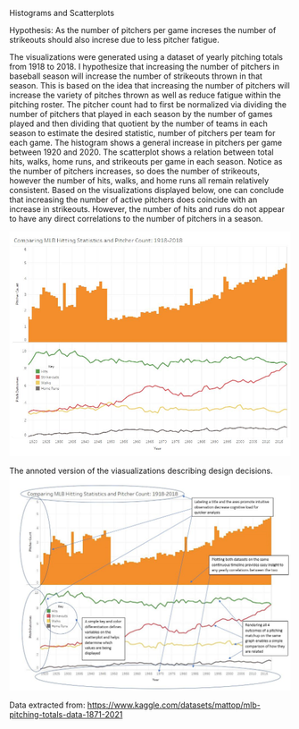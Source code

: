 Histograms and Scatterplots

Hypothesis: As the number of pitchers per game increses the number of strikeouts should also increse due to less pitcher fatigue.


The visualizations were generated using a dataset of yearly pitching totals from 1918 to 2018. I hypothesize that increasing the number of pitchers in baseball season will increase the number of strikeouts thrown in that season. This is based on the idea that increasing the number of pitchers will increase the variety of pitches thrown as well as reduce fatigue within the pitching roster.
The pitcher count had to first be normalized via dividing the number of pitchers that played in each season by the number of games played and then dividing that quotient by the number of teams in each season to estimate the desired statistic, number of pitchers per team for each game. The histogram shows a general increase in pitchers per game between 1920 and 2020.
The scatterplot shows a relation between total hits, walks, home runs, and strikeouts per game in each season. Notice as the number of pitchers increases, so does the number of strikeouts, however the number of hits, walks, and home runs all remain relatively consistent.  Based on the visualizations displayed below, one can conclude that increasing the number of active pitchers does coincide with an increase in strikeouts. However, the number of hits and runs do not appear to have any direct correlations to the number of pitchers in a season.


<img src="images/Dashboard 2.jpg">

The annoted version of the viasualizations describing design decisions.
<img src="images/noted.JPG">


Data extracted from: https://www.kaggle.com/datasets/mattop/mlb-pitching-totals-data-1871-2021
 
